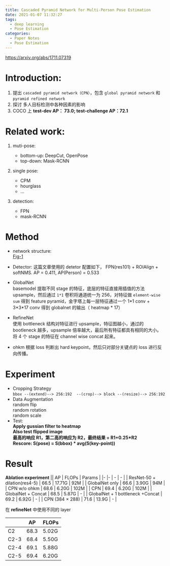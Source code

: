 ```yaml
---
title: Cascaded Pyramid Network for Multi-Person Pose Estimation
date: 2021-01-07 11:32:27
tags:
  - deep learning
  - Pose Estimation
categories:
  - Paper Notes
  - Pose Estimation
---
```



https://arxiv.org/abs/1711.07319

# Introduction:
1. 提出 `cascaded pyramid network（CPN）`，包含 `global pyramid network` 和 `pyramid refined network`
2. 探讨 多人目标检测中各种因素的影响
3. COCO 上 **test-dev AP： 73.0; test-challenge AP：72.1**

<!-- more -->

# Related work:
1. muti-pose:
    - bottom-up: DeepCut, OpenPose  
    - top-down: Mask-RCNN  

2. single pose:
    - CPM
    - hourglass
    - ...

3. detection:
    - FPN
    - mask-RCNN

# Method

  - network structure:  
    [Fig-1](https://arxiv.org/pdf/1711.07319.pdf)

  - Detector:
    这篇文章使用的 detetor 配置如下， FPN(res101) + ROIAlign + softNMS. AP = 0.411, AP(Person) = 0.533

  - GlobalNet  
    basemodel 提取不同 stage 的特征，底层的特征直接用插值的方法 upsample，然后通过 `1*1` 卷积将通道统一为 256，对特征做 `element-wise sum` 得到 feature pyramid，金字塔上每一层特征通过一个 1\*1 conv + 3\*3\*17 conv 得到 globalnet 的输出（ heatmap \* 17）

  - RefineNet  
    使用 bottleneck 结构对特征进行 upsample，特征图越小，通过的 bootleneck 越多，upsample 倍率越大，最后所有特征都具有相同的大小。将 4 个 stage 的特征在 channel wise concat 起来。

  - ohkm
    根据 loss 判断出 hard keypoint，然后只对部分关键点的 loss 进行反向传播。

# Experiment
  - Cropping Strategy  
    `bbox --(extend)--> 256:192  --(crop)--> block --(resize)--> 256:192`
  - Data Augmentation  
    random flip  
    random rotation  
    random scale
  - Test:  
    **Apply gussian filter to heatmap**  
    **Also test flipped image**  
    **最高的响应 R1，第二高的响应为 R2，最终结果 = R1+0.25\*R2**  
    **Rescore: S(pose) = S(bbox) \* avg(S(key-point))**


# Result

**Ablation experiment**
|| AP | FLOPs | Params |
|- |- | - | - |
| ResNet-50 + dilation(res4-5) | 66.5 | 17.71G | 92M |
| GlobalNet only | 66.6 | 3.90G | 94M |
| CPN w/o ohkm | 68.6 | 6.20G | 102M |
| CPN | 69.4 | 6.20G | 102M |
| GlobalNet + Concat | 68.5 | 5.87G | - |
| GlobalNet + 1 bottleneck +Concat | 69.2 | 6.92G | - |
| CPN (384 × 288) | 71.6 | 13.9G | - |



在 **refineNet** 中使用不同的 layer

| | AP | FLOPs |
| - | - | - | 
| C2 | 68.3 | 5.02G |
| C2-3 | 68.4 | 5.50G | 
| C2-4 | 69.1 | 5.88G | 
| C2-5 | 69.4 | 6.20G | 